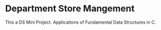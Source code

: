 # Department Store Mangement

This a DS Mini Project. Applications of Fundamental Data Structures in C. 